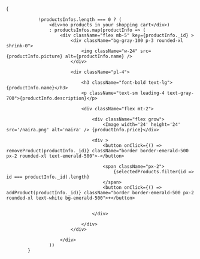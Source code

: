  {

                !productsInfos.length === 0 ? (
                    <div>no products in your shopping cart</div>)
                    : productsInfos.map(productInfo => (
                        <div className="flex mb-5" key={productInfo._id} >
                            <div className="bg-gray-100 p-3 rounded-xl shrink-0">
                                <img className="w-24" src={productInfo.picture} alt={productInfo.name} />
                            </div>

                            <div className="pl-4">

                                <h3 className="font-bold text-lg">{productInfo.name}</h3>
                                <p className="text-sm leading-4 text-gray-700">{productInfo.description}</p>

                                <div className="flex mt-2">

                                    <div className="flex grow">
                                        <Image width='24' height='24' src='/naira.png' alt='naira' /> {productInfo.price}</div>

                                    <div >
                                        <button onClick={() => removeProduct(productInfo._id)} className="border border-emerald-500 px-2 rounded-xl text-emerald-500">-</button>

                                        <span className="px-2">
                                            {selectedProducts.filter(id => id === productInfo._id).length}
                                        </span>
                                        <button onClick={() => addProduct(productInfo._id)} className="border border-emerald-500 px-2 rounded-xl text-white bg-emerald-500">+</button>


                                    </div>

                                </div>
                            </div>

                        </div>
                    ))
            }